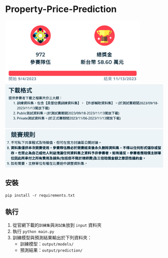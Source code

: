 # Property-Price-Prediction
![](/img/period.png)
![](/img/dtformat.png)
![](/img/rules.png)

## 安裝
  ```shell
  pip install -r requirements.txt
  ```
## 執行
1. 從官網下載的`訓練集`與`測試集`放到 `input` 資料夾
2. 執行 `python main.py`
3. 訓練模型與預測結果輸出於下列資料夾：
   - 訓練模型：`output/models/`
   - 預測結果：`output/prediction/`
